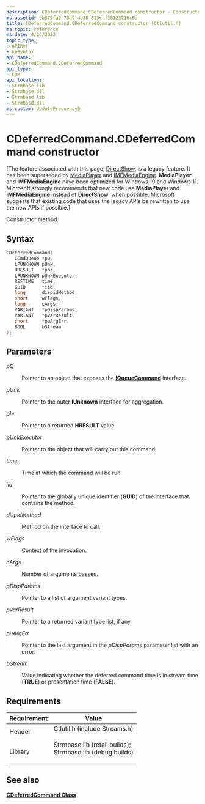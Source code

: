 ```yaml
---
description: CDeferredCommand.CDeferredCommand constructor - Constructor method.
ms.assetid: 0b372fa2-78a9-4e38-813c-f18123716c6d
title: CDeferredCommand.CDeferredCommand constructor (Ctlutil.h)
ms.topic: reference
ms.date: 4/26/2023
topic_type: 
- APIRef
- kbSyntax
api_name: 
- CDeferredCommand.CDeferredCommand
api_type: 
- COM
api_location: 
- Strmbase.lib
- Strmbase.dll
- Strmbasd.lib
- Strmbasd.dll
ms.custom: UpdateFrequency5
---
```


# CDeferredCommand.CDeferredCommand constructor

\[The feature associated with this page, [DirectShow](/windows/win32/directshow/directshow), is a legacy feature. It has been superseded by [MediaPlayer](/uwp/api/Windows.Media.Playback.MediaPlayer) and [IMFMediaEngine](/windows/win32/api/mfmediaengine/nn-mfmediaengine-imfmediaengine). **MediaPlayer** and **IMFMediaEngine** have been optimized for Windows 10 and Windows 11. Microsoft strongly recommends that new code use **MediaPlayer** and **IMFMediaEngine** instead of **DirectShow**, when possible. Microsoft suggests that existing code that uses the legacy APIs be rewritten to use the new APIs if possible.\]

Constructor method.

## Syntax


```C++
CDeferredCommand(
   CCmdQueue *pQ,
   LPUNKNOWN pUnk,
   HRESULT   *phr,
   LPUNKNOWN pUnkExecutor,
   REFTIME   time,
   GUID      *iid,
   long      dispidMethod,
   short     wFlags,
   long      cArgs,
   VARIANT   *pDispParams,
   VARIANT   *pvarResult,
   short     *puArgErr,
   BOOL      bStream
);
```



## Parameters

<dl> <dt>

*pQ* 
</dt> <dd>

Pointer to an object that exposes the [**IQueueCommand**](/windows/desktop/api/Control/nn-control-iqueuecommand) interface.

</dd> <dt>

*pUnk* 
</dt> <dd>

Pointer to the outer **IUnknown** interface for aggregation.

</dd> <dt>

*phr* 
</dt> <dd>

Pointer to a returned **HRESULT** value.

</dd> <dt>

*pUnkExecutor* 
</dt> <dd>

Pointer to the object that will carry out this command.

</dd> <dt>

*time* 
</dt> <dd>

Time at which the command will be run.

</dd> <dt>

*iid* 
</dt> <dd>

Pointer to the globally unique identifier (**GUID**) of the interface that contains the method.

</dd> <dt>

*dispidMethod* 
</dt> <dd>

Method on the interface to call.

</dd> <dt>

*wFlags* 
</dt> <dd>

Context of the invocation.

</dd> <dt>

*cArgs* 
</dt> <dd>

Number of arguments passed.

</dd> <dt>

*pDispParams* 
</dt> <dd>

Pointer to a list of argument variant types.

</dd> <dt>

*pvarResult* 
</dt> <dd>

Pointer to a returned variant type list, if any.

</dd> <dt>

*puArgErr* 
</dt> <dd>

Pointer to the last argument in the *pDispParams* parameter list with an error.

</dd> <dt>

*bStream* 
</dt> <dd>

Value indicating whether the deferred command time is in stream time (**TRUE**) or presentation time (**FALSE**).

</dd> </dl>

## Requirements



| Requirement | Value |
|--------------------|--------------------------------------------------------------------------------------------------------------------------------------------------------------------------------------------|
| Header<br/>  | <dl> <dt>Ctlutil.h (include Streams.h)</dt> </dl>                                                                                   |
| Library<br/> | <dl> <dt>Strmbase.lib (retail builds); </dt> <dt>Strmbasd.lib (debug builds)</dt> </dl> |



## See also

<dl> <dt>

[**CDeferredCommand Class**](cdeferredcommand.md)
</dt> </dl>

 

 




